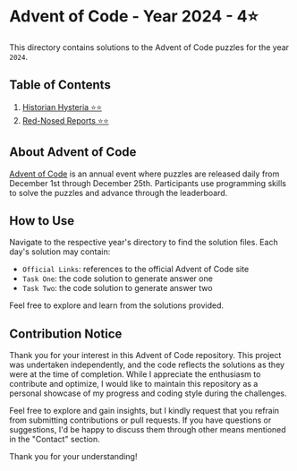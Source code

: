 # Advent of Code - Year 2024 - 4⭐

This directory contains solutions to the Advent of Code puzzles for the year `2024`.

## Table of Contents

1. [Historian Hysteria ⭐⭐](https://github.com/ThatsLiamS/AdventOfCode/blob/main/2024/Day%201.md)
2. [Red-Nosed Reports ⭐⭐](https://github.com/ThatsLiamS/AdventOfCode/blob/main/2024/Day%202.md)


## About Advent of Code

[Advent of Code](https://adventofcode.com/) is an annual event where puzzles are released daily from December 1st through December 25th. Participants use programming skills to solve the puzzles and advance through the leaderboard.

## How to Use

Navigate to the respective year's directory to find the solution files. Each day's solution may contain:

- `Official Links`: references to the official Advent of Code site
- `Task One`: the code solution to generate answer one
- `Task Two`: the code solution to generate answer two

Feel free to explore and learn from the solutions provided.

## Contribution Notice

Thank you for your interest in this Advent of Code repository. This project was undertaken independently, and the code reflects the solutions as they were at the time of completion. While I appreciate the enthusiasm to contribute and optimize, I would like to maintain this repository as a personal showcase of my progress and coding style during the challenges.

Feel free to explore and gain insights, but I kindly request that you refrain from submitting contributions or pull requests. If you have questions or suggestions, I'd be happy to discuss them through other means mentioned in the "Contact" section.

Thank you for your understanding!

